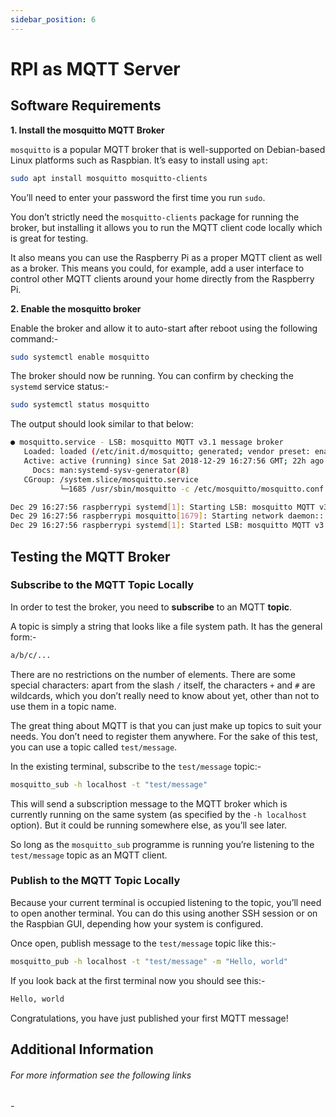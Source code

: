 ```yaml
---
sidebar_position: 6
---
```


# RPI as MQTT Server

## Software Requirements
**1. Install the mosquitto MQTT Broker**

`mosquitto` is a popular MQTT broker that is well-supported on Debian-based Linux platforms such as Raspbian. It’s easy to install using `apt`:

```bash
sudo apt install mosquitto mosquitto-clients
```

You’ll need to enter your password the first time you run `sudo`.

You don’t strictly need the `mosquitto-clients` package for running the broker, but installing it allows you to run the MQTT client code locally which is great for testing.

It also means you can use the Raspberry Pi as a proper MQTT client as well as a broker. This means you could, for example, add a user interface to control other MQTT clients around your home directly from the Raspberry Pi.

**2. Enable the mosquitto broker**

Enable the broker and allow it to auto-start after reboot using the following command:-

```bash
sudo systemctl enable mosquitto
```

The broker should now be running. You can confirm by checking the `systemd` service status:-

```bash
sudo systemctl status mosquitto
```

The output should look similar to that below:

```bash
● mosquitto.service - LSB: mosquitto MQTT v3.1 message broker
   Loaded: loaded (/etc/init.d/mosquitto; generated; vendor preset: enabled)
   Active: active (running) since Sat 2018-12-29 16:27:56 GMT; 22h ago
     Docs: man:systemd-sysv-generator(8)
   CGroup: /system.slice/mosquitto.service
           └─1685 /usr/sbin/mosquitto -c /etc/mosquitto/mosquitto.conf

Dec 29 16:27:56 raspberrypi systemd[1]: Starting LSB: mosquitto MQTT v3.1 message broker...
Dec 29 16:27:56 raspberrypi mosquitto[1679]: Starting network daemon:: mosquitto.
Dec 29 16:27:56 raspberrypi systemd[1]: Started LSB: mosquitto MQTT v3.1 message broker.
```
## Testing the MQTT Broker

### Subscribe to the MQTT Topic Locally

In order to test the broker, you need to **subscribe** to an MQTT **topic**.

A topic is simply a string that looks like a file system path. It has the general form:-

```bash
a/b/c/...
```

There are no restrictions on the number of elements. There are some special characters: apart from the slash `/` itself, the characters `+` and `#` are wildcards, which you don’t really need to know about yet, other than not to use them in a topic name.

The great thing about MQTT is that you can just make up topics to suit your needs. You don’t need to register them anywhere. For the sake of this test, you can use a topic called `test/message`.

In the existing terminal, subscribe to the `test/message` topic:-

```bash
mosquitto_sub -h localhost -t "test/message"
```

This will send a subscription message to the MQTT broker which is currently running on the same system \(as specified by the `-h localhost` option\). But it could be running somewhere else, as you’ll see later.

So long as the `mosquitto_sub` programme is running you’re listening to the `test/message` topic as an MQTT client.

### Publish to the MQTT Topic Locally

Because your current terminal is occupied listening to the topic, you’ll need to open another terminal. You can do this using another SSH session or on the Raspbian GUI, depending how your system is configured.

Once open, publish message to the `test/message` topic like this:-

```bash
mosquitto_pub -h localhost -t "test/message" -m "Hello, world"
```

If you look back at the first terminal now you should see this:-

```bash
Hello, world
```

Congratulations, you have just published your first MQTT message!


## Additional Information
###### For more information see the following links
###### - 

